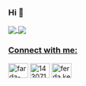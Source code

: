 <h3>Hi 👋</h3>
<a href="https://linktr.ee/thenasirli">
    <div>
        <img align="center" src="https://github-readme-stats.vercel.app/api?username=toghrul-nasirli&theme=midnight-purple&show_icons=true&hide_border=true&title_color=fff&icon_color=58a6ff&text_color=9f9f9f&bg_color=151515">
        <img align="center" src="https://github-readme-stats.vercel.app/api/top-langs/?username=toghrul-nasirli&layout=compact&hide_border=true&title_color=fff&icon_color=58a6ff&text_color=9f9f9f&bg_color=151515&custom_title=Statistics">
        <h3 align="left">Connect with me:</h3>
        <p align="left">
            <a href="https://linkedin.com/in/toghrul-nasirli" target="blank"><img align="center" src="https://raw.githubusercontent.com/rahuldkjain/github-profile-readme-generator/master/src/images/icons/Social/linked-in-alt.svg" alt="farda-karimov-8a00a9183/" height="30" width="40" /></a>
            <a href="https://stackoverflow.com/users/10568563/nasirli01" target="blank"><img align="center" src="https://raw.githubusercontent.com/rahuldkjain/github-profile-readme-generator/master/src/images/icons/Social/stack-overflow.svg" alt="14307167/karimovfarda" height="30" width="40" /></a>
            <a href="https://www.facebook.com/theNasirli" target="blank"><img align="center" src="https://raw.githubusercontent.com/rahuldkjain/github-profile-readme-generator/master/src/images/icons/Social/facebook.svg" alt="ferda.kerimov.9/" height="30" width="40" /></a>
        </p>
    </div>
</a>
